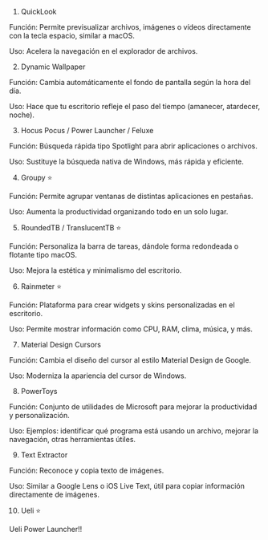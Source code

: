 1. QuickLook

Función: Permite previsualizar archivos, imágenes o vídeos directamente con la tecla espacio, similar a macOS.

Uso: Acelera la navegación en el explorador de archivos.

2. Dynamic Wallpaper

Función: Cambia automáticamente el fondo de pantalla según la hora del día.

Uso: Hace que tu escritorio refleje el paso del tiempo (amanecer, atardecer, noche).

3. Hocus Pocus / Power Launcher / Feluxe

Función: Búsqueda rápida tipo Spotlight para abrir aplicaciones o archivos.

Uso: Sustituye la búsqueda nativa de Windows, más rápida y eficiente.

4. Groupy ⭐

Función: Permite agrupar ventanas de distintas aplicaciones en pestañas.

Uso: Aumenta la productividad organizando todo en un solo lugar.

5. RoundedTB / TranslucentTB ⭐

Función: Personaliza la barra de tareas, dándole forma redondeada o flotante tipo macOS.

Uso: Mejora la estética y minimalismo del escritorio.

6. Rainmeter ⭐

Función: Plataforma para crear widgets y skins personalizadas en el escritorio.

Uso: Permite mostrar información como CPU, RAM, clima, música, y más.

7. Material Design Cursors

Función: Cambia el diseño del cursor al estilo Material Design de Google.

Uso: Moderniza la apariencia del cursor de Windows.

8. PowerToys

Función: Conjunto de utilidades de Microsoft para mejorar la productividad y personalización.

Uso: Ejemplos: identificar qué programa está usando un archivo, mejorar la navegación, otras herramientas útiles.

9. Text Extractor

Función: Reconoce y copia texto de imágenes.

Uso: Similar a Google Lens o iOS Live Text, útil para copiar información directamente de imágenes.

10. Ueli ⭐

Ueli Power Launcher!! 
